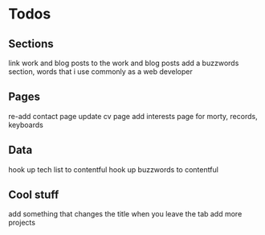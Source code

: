 # Todos


## Sections

link work and blog posts to the work and blog posts
add a buzzwords section, words that i use commonly as a web developer

## Pages

re-add contact page
update cv page
add interests page for morty, records, keyboards

## Data

hook up tech list to contentful
hook up buzzwords to contentful

## Cool stuff

add something that changes the title when you leave the tab
add more projects
